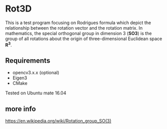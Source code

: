 Rot3D
=====
This is a test program focusing on Rodrigues formula which depict the relationship between the rotation vector and the rotation matrix. In mathematics, the special orthogonal group in dimension 3 (**SO3**) is the group of all rotations about the origin of three-dimensional Euclidean space **R<sup>3</sup>**.

Requirements
------------
- opencv3.x.x (optional)
- Eigen3
- CMake

Tested on Ubuntu mate 16.04

more info
---------
<https://en.wikipedia.org/wiki/Rotation_group_SO(3)>
